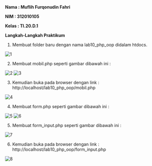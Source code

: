 <b> Nama : Muflih Furqonudin Fahri
<p> NIM  : 312010105
<p> Kelas : TI.20.D.1 
<p> Langkah-Langkah Praktikum </b>

1.  Membuat folder baru dengan nama lab10_php_oop didalam htdocs.

![1](https://user-images.githubusercontent.com/101880025/171408334-64e47777-3602-4cb5-838d-39431f99507a.png)

2.  Membuat mobil.php seperti gambar dibawah ini :

![2](https://user-images.githubusercontent.com/101880025/171409089-20fe3e18-beb9-457c-b21f-dd210315704f.png)
![3](https://user-images.githubusercontent.com/101880025/171409099-59c24b24-cef9-4e08-a113-3ee7a8b360ce.png)

3.  Kemudian buka pada browser dengan link : http://localhost/lab10_php_oop/mobil.php

![4](https://user-images.githubusercontent.com/101880025/171409678-51529ca4-b5d4-4707-bc99-9c116f515ff9.png)

4.  Membuat form.php seperti gambar dibawah ini :

![5](https://user-images.githubusercontent.com/101880025/171410244-12a6f7ac-9e01-414e-88c8-f00771c10637.png)
![6](https://user-images.githubusercontent.com/101880025/171410262-b876ffdc-b460-4afb-ae85-4d8e4c66af90.png)

5.  Membuat form_input.php seperti gambar dibawah ini :

![7](https://user-images.githubusercontent.com/101880025/171410600-ac93d952-8848-4e45-a231-a029566e9ac0.png)

6.  Kemudian buka pada browser dengan link : http://localhost/lab10_php_oop/form_input.php

![8](https://user-images.githubusercontent.com/101880025/171410941-02571cde-972b-4606-a7c5-a915786c1bc7.png)
